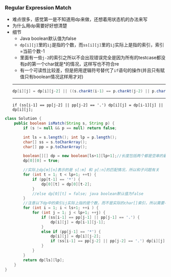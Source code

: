 ### Regular Expression Match
* 难点很多，感觉第一是不知道用dp来做，还想着用状态机的办法来写
* 为什么用dp需要好好想清楚
* 细节
  * Java boolean默认值为false
  * `dp[i][j]`里的`ij`是指的个数，而`ss[i][j]`里的`ij`实际上是指的索引，索引=当前个数-1
  * 里面有一些`j-2`的索引之所以不会出现错误完全是因为所有的testcase都没有p的第一个char就是*的情况，这样写也不符合re
  * 有一个可读性比较差，但是把用逻辑符号替代了`if`语句的操作(并且只有赋值只有boolean情况这样用才对)
  ---
  ```java
  dp[i][j] = dp[i][j-2] || ((s.charAt(i-1) == p.charAt(j-2) || p.charAt(j-2) == '.') && dp[i-1][j]); 
  ```
  ---
  ```
  if (ss[i-1] == pp[j-2] || pp[j-2] == '.') dp[i][j] = dp[i-1][j] || dp[i][j];
  ```
  
```java
class Solution {
    public boolean isMatch(String s, String p) {
        if (s != null && p == null) return false;

        int ls = s.length(); int lp = p.length();
        char[] ss = s.toCharArray();
        char[] pp = p.toCharArray();

        boolean[][] dp = new boolean[ls+1][lp+1];//长度包括两个都是空串的最初子问题，所以+1
        dp[0][0] = true;

        //实际上dp[m][n]表示的是 s[:m] 和 p[:n]的匹配情况，所以和子问题有关
        for (int t = 1; t < lp+1; ++t) {
        	if (pp[t-1] == '*') {
        		dp[0][t] = dp[0][t-2];
        	}
        	//else dp[0][t] = false; java boolean默认值为false
        }
        //注意以下dp中的索引ij实际上指的是个数，而不是实际的char[]索引，所以需要-1
        for (int i = 1; i < ls+1; ++i ) {
        	for (int j = 1; j < lp+1; ++j) {
        		if (ss[i-1] == pp[j-1] || pp[j-1] == '.') {
        			dp[i][j] = dp[i-1][j-1];
        		}
        		else if (pp[j-1] == '*') {
        			dp[i][j] = dp[i][j-2];
        			if (ss[i-1] == pp[j-2] || pp[j-2] == '.') dp[i][j] = dp[i-1][j] || dp[i][j];
        		}
        	}
        }
        return dp[ls][lp];
    }
}
```
